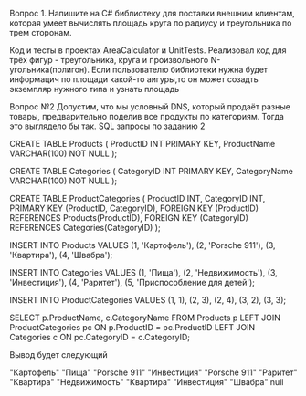 ﻿Вопрос 1.
Напишите на C# библиотеку для поставки внешним клиентам, которая умеет вычислять площадь круга по радиусу и треугольника по трем сторонам. 

Код и тесты в проектах AreaCalculator и UnitTests.
Реализовал код для трёх фигур - треугольника, круга и произвольного N-угольника(полигон).
Если пользователю библиотеки нужна будет информацич по площади какой-то aигуры,то он может созадть экземпляр нужного типа и узнать площадь

Вопрос №2
Допустим, что мы условный DNS, который продаёт разные товары, предварительно поделив все продукты по категориям.
Тогда это выглядело бы так.
SQL запросы по заданию 2

CREATE TABLE Products (
    ProductID INT PRIMARY KEY,
    ProductName VARCHAR(100) NOT NULL
);

CREATE TABLE Categories (
    CategoryID INT PRIMARY KEY,
    CategoryName VARCHAR(100) NOT NULL
);

CREATE TABLE ProductCategories (
    ProductID INT,
    CategoryID INT,
    PRIMARY KEY (ProductID, CategoryID),
    FOREIGN KEY (ProductID) REFERENCES Products(ProductID),
    FOREIGN KEY (CategoryID) REFERENCES Categories(CategoryID)
);

INSERT INTO Products
VALUES (1, 'Картофель'), (2, 'Porsche 911'), (3, 'Квартира'), (4, 'Швабра');

INSERT INTO Categories
VALUES (1, 'Пища'), (2, 'Недвижимость'), (3, 'Инвестиция'), (4, 'Раритет'), (5, 'Приспособление для детей');

INSERT INTO ProductCategories
VALUES (1, 1), (2, 3), (2, 4), (3, 2), (3, 3);

SELECT p.ProductName, c.CategoryName
FROM Products p
LEFT JOIN ProductCategories pc ON p.ProductID = pc.ProductID
LEFT JOIN Categories c ON pc.CategoryID = c.CategoryID;

Вывод будет следующий

"Картофель"  	"Пища"
"Porsche 911" 	"Инвестиция"
"Porsche 911"	"Раритет"
"Квартира"   	"Недвижимость"
"Квартира"	    "Инвестиция"
"Швабра"	     null
